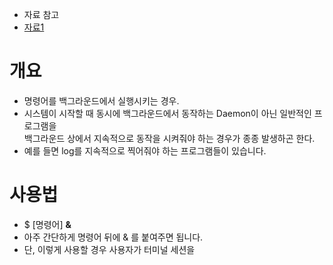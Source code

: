 - 자료 참고
- [자료1](https://m.blog.naver.com/PostView.naver?isHttpsRedirect=true&blogId=lge920904&logNo=220687339025)

# 개요 
- 명령어를 백그라운드에서 실행시키는 경우.
- 시스템이 시작할 때 동시에 백그라운드에서 동작하는 Daemon이 아닌 일반적인 프로그램을 <br>
  백그라운드 상에서 지속적으로 동작을 시켜줘야 하는 경우가 종종 발생하곤 한다. 
- 예를 들면 log를 지속적으로 찍어줘야 하는 프로그램들이 있습니다. 

# 사용법
- $ [명령어] **&**
- 아주 간단하게 명령어 뒤에 & 를 붙여주면 됩니다. 
- 단, 이렇게 사용할 경우 사용자가 터미널 세션을 
